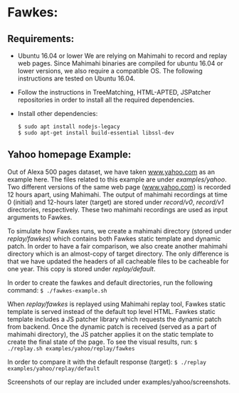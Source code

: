 # Fawkes:

## Requirements:

- Ubuntu 16.04 or lower
    We are relying on Mahimahi to record and replay web pages. Since Mahimahi binaries are compiled for ubuntu 16.04 or lower versions, we also require a compatible OS.
    The following instructions are tested on Ubuntu 16.04.

- Follow the instructions in TreeMatching, HTML-APTED, JSPatcher repositories in order to install all the required dependencies.

- Install other dependencies:
    ```
    $ sudo apt install nodejs-legacy
    $ sudo apt-get install build-essential libssl-dev
    ```

## Yahoo homepage Example:
Out of Alexa 500 pages dataset, we have taken www.yahoo.com as an example here. The files related to this example are under *examples/yahoo*.
Two different versions of the same web page (www.yahoo.com) is recorded 12 hours apart, using Mahimahi.
The output of mahimahi recordings at time 0 (initial) and 12-hours later (target) are stored under *record/v0*, *record/v1* directories, respectively.
These two mahimahi recordings are used as input arguments to Fawkes.

To simulate how Fawkes runs, we create a mahimahi directory (stored under *replay/fawkes*) which contains both Fawkes static template and dynamic patch.
In order to have a fair comparison, we also create another mahimahi directory which is an almost-copy of target directory. The only difference is that we have updated the headers of all cacheable files to be cacheable for one year. This copy is stored under *replay/default*.

In order to create the fawkes and default directories, run the following command:
```$ ./fawkes-example.sh```

When *replay/fawkes* is replayed using Mahimahi replay tool, Fawkes static template is served instead of the default top level HTML. Fawkes static template includes a JS patcher library which requests the dynamic patch from backend. Once the dynamic patch is received (served as a part of mahimahi directory), the JS patcher applies it on the static template to create the final state of the page. To see the visual results, run:
```$ ./replay.sh examples/yahoo/replay/fawkes```

In order to compare it with the default response (target):
```$ ./replay examples/yahoo/replay/default```

Screenshots of our replay are included under examples/yahoo/screenshots.